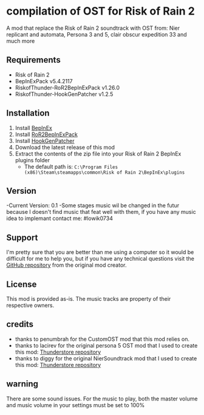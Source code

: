 # compilation of OST for Risk of Rain 2

A mod that replace the Risk of Rain 2 soundtrack with OST from: Nier replicant and automata, Persona 3 and 5, clair obscur expedition 33 and much more

## Requirements

- Risk of Rain 2
- BepInExPack v5.4.2117
- RiskofThunder-RoR2BepInExPack v1.26.0
- RiskofThunder-HookGenPatcher v1.2.5

## Installation

1. Install [BepInEx](https://thunderstore.io/package/bbepis/BepInExPack/)
2. Install [RoR2BepInExPack](https://thunderstore.io/package/RiskofThunder/RoR2BepInExPack/)
3. Install [HookGenPatcher](https://thunderstore.io/package/RiskofThunder/HookGenPatcher/)
4. Download the latest release of this mod
5. Extract the contents of the zip file into your Risk of Rain 2 BepInEx plugins folder
   - The default path is: `C:\Program Files (x86)\Steam\steamapps\common\Risk of Rain 2\BepInEx\plugins`


## Version

-Current Version: 0.1
-Some stages music wil be changed in the futur because I doesn't find music that feat well with them, if you have any music idea to implemant contact me: #lowik0734

## Support

I'm pretty sure that you are better than me using a computer so it would be difficult for me to help you, but if you have any technical questions visit the [GitHub repository](https://github.com/parkerpayne/RoR2-Custom-Soundtrack) from the original mod creator.

## License

This mod is provided as-is. The music tracks are property of their respective owners.

## credits

- thanks to penumbrah for the CustomOST mod that this mod relies on.
- thanks to lacirev for the original persona 5 OST mod that I used to create this mod: [Thunderstore repository](https://thunderstore.io/package/Lacirev/Persona5Soundtrack/)
- thanks to diggy for the original NierSoundtrack mod that I used to create this mod: [Thunderstore repository](https://thunderstore.io/package/diggy/NierSoundtrack/)

## warning
There are some sound issues. For the music to play, both the master volume and music volume in your settings must be set to 100%




